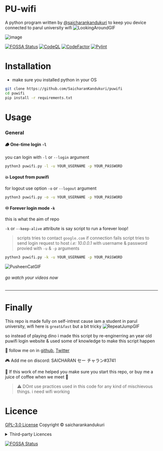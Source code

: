 # PU-wifi
A python program written by [@saicharankandukuri](https://github.com/SaicharanKandukuri/puwifi) to keep you device connected to parul university wifi
![LookingAroundGIF](https://user-images.githubusercontent.com/68287637/146674077-b5b823be-8146-4770-a2e7-7ced5a04843c.gif)

![image](https://user-images.githubusercontent.com/68287637/146675073-7e1aebcc-056d-4351-b5aa-f7e2f57b1853.png)

<!--
![image](https://user-images.githubusercontent.com/68287637/146674599-1568723d-6c70-49e8-8d71-1275ab3b169d.png)
-->


[![FOSSA Status](https://app.fossa.com/api/projects/git%2Bgithub.com%2FSaicharanKandukuri%2Fpuwifi.svg?type=shield)](https://app.fossa.com/projects/git%2Bgithub.com%2FSaicharanKandukuri%2Fpuwifi?ref=badge_shield)
[![CodeQL](https://github.com/SaicharanKandukuri/puwifi/actions/workflows/codeql-analysis.yml/badge.svg)](https://github.com/SaicharanKandukuri/puwifi/actions/workflows/codeql-analysis.yml)
[![CodeFactor](https://www.codefactor.io/repository/github/saicharankandukuri/puwifi/badge)](https://www.codefactor.io/repository/github/saicharankandukuri/puwifi)
[![Pylint](https://github.com/SaicharanKandukuri/puwifi/actions/workflows/pylint.yml/badge.svg)](https://github.com/SaicharanKandukuri/puwifi/actions/workflows/pylint.yml)

# Installation
- make sure you installed python in your OS
```bash
git clone https://github.com/SaicharanKandukuri/puwifi
cd puwifi
pip install -r requirements.txt
```
# Usage

### General
#### 🪵 One-time login `-l`
you can login with `-l` or `--login` argument
```cmd
python3 puwifi.py -l -u YOUR_USERNAME -p YOUR_PASSWORD
```
#### 💥 Logout from puwifi
for logout use option `-o` or `--logout` argument
```cmd
python3 puwifi.py -o -u YOUR_USERNAME -p YOUR_PASSWORD 
```
<!--
> idk why logout requires username and password too! ( vunerability ? )
--> 

#### ♾️ Forever login mode `-k`
this is what the aim of repo

`-k` or `--keep-alive` attribute is say script to run a forever loop!
> scripts tries to contact `google.com` if connection fails script tries to send login request to host *i.e: 10.0.0.1* with username & password provied with `-u` & `-p` arguments
```cmd
python3 puwifi.py -k -u YOUR_USERNAME -p YOUR_PASSWORD 
```

![PusheenCatGIF](https://user-images.githubusercontent.com/68287637/146673862-cdb4f86e-c55b-470e-aa3f-b98dd362c6fb.gif)
###### go watch your videos now
<hr>

# Finally
This repo is made fully on self-intrest cause iam a student in parul university, wifi here is `great&fast` but a bit tricky
![RepeatJumpGIF](https://user-images.githubusercontent.com/68287637/146674165-5d586b3c-dfce-41d7-8ebe-54917b27fb91.gif)

so instead of playing dino i made this script by re-enginerring an year old puwifi login website & used some of knowledge to make this script happen


🐣 follow me on in [github](https://github.com/SaicharanKandukuri), [Twitter](https://twitter.com/AtonZman1x1)

🎮 Add me on discord: SAICHARAN セー チャラン#3741

🌟 If this work of me helped you make sure you start this repo, or buy me a juice of coffee when we meet 🥤


> ⚠️ DOnt use practices used in this code for any kind of mischievous things. i need wifi working

# Licence
[GPL-3.0 License](https://github.com/SaicharanKandukuri/puwifi/blob/main/LICENSE) Copyright ©️ saicharankandukuri 

<details>

  <summary> Third-party Licences </summary>
---

# 3rd-Party Software for [puwifi]()



The following 3rd-party software packages may be used by or distributed with **puwifi**.  Any information relevant to third-party vendors listed below are collected using common, reasonable means.


Date generated | Revision ID
:------------: | :----------:
12/01/21 | e9a24a7e5a62b8e9e16ec2dbcc6d3d23aabded34

---

## Dependencies

### [requests (2.26.0)](https://requests.readthedocs.io)

#### Declared Licenses

Apache-2.0

```

                                 Apache License
                           Version 2.0, January 2004
                        http://www.apache.org/licenses/

   TERMS AND CONDITIONS FOR USE, REPRODUCTION, AND DISTRIBUTION

   1. Definitions.

      "License" shall mean the terms and conditions for use, reproduction,
      and distribution as defined by Sections 1 through 9 of this document.

      "Licensor" shall mean the copyright owner or entity authorized by
      the copyright owner that is granting the License.

      "Legal Entity" shall mean the union of the acting entity and all
      other entities that control, are controlled by, or are under common
      control with that entity. For the purposes of this definition,
      "control" means (i) the power, direct or indirect, to cause the
      direction or management of such entity, whether by contract or
      otherwise, or (ii) ownership of fifty percent (50%) or more of the
      outstanding shares, or (iii) beneficial ownership of such entity.

      "You" (or "Your") shall mean an individual or Legal Entity
      exercising permissions granted by this License.

      "Source" form shall mean the preferred form for making modifications,
      including but not limited to software source code, documentation
      source, and configuration files.

      "Object" form shall mean any form resulting from mechanical
      transformation or translation of a Source form, including but
      not limited to compiled object code, generated documentation,
      and conversions to other media types.

      "Work" shall mean the work of authorship, whether in Source or
      Object form, made available under the License, as indicated by a
      copyright notice that is included in or attached to the work
      (an example is provided in the Appendix below).

      "Derivative Works" shall mean any work, whether in Source or Object
      form, that is based on (or derived from) the Work and for which the
      editorial revisions, annotations, elaborations, or other modifications
      represent, as a whole, an original work of authorship. For the purposes
      of this License, Derivative Works shall not include works that remain
      separable from, or merely link (or bind by name) to the interfaces of,
      the Work and Derivative Works thereof.

      "Contribution" shall mean any work of authorship, including
      the original version of the Work and any modifications or additions
      to that Work or Derivative Works thereof, that is intentionally
      submitted to Licensor for inclusion in the Work by the copyright owner
      or by an individual or Legal Entity authorized to submit on behalf of
      the copyright owner. For the purposes of this definition, "submitted"
      means any form of electronic, verbal, or written communication sent
      to the Licensor or its representatives, including but not limited to
      communication on electronic mailing lists, source code control systems,
      and issue tracking systems that are managed by, or on behalf of, the
      Licensor for the purpose of discussing and improving the Work, but
      excluding communication that is conspicuously marked or otherwise
      designated in writing by the copyright owner as "Not a Contribution."

      "Contributor" shall mean Licensor and any individual or Legal Entity
      on behalf of whom a Contribution has been received by Licensor and
      subsequently incorporated within the Work.

   2. Grant of Copyright License. Subject to the terms and conditions of
      this License, each Contributor hereby grants to You a perpetual,
      worldwide, non-exclusive, no-charge, royalty-free, irrevocable
      copyright license to reproduce, prepare Derivative Works of,
      publicly display, publicly perform, sublicense, and distribute the
      Work and such Derivative Works in Source or Object form.

   3. Grant of Patent License. Subject to the terms and conditions of
      this License, each Contributor hereby grants to You a perpetual,
      worldwide, non-exclusive, no-charge, royalty-free, irrevocable
      (except as stated in this section) patent license to make, have made,
      use, offer to sell, sell, import, and otherwise transfer the Work,
      where such license applies only to those patent claims licensable
      by such Contributor that are necessarily infringed by their
      Contribution(s) alone or by combination of their Contribution(s)
      with the Work to which such Contribution(s) was submitted. If You
      institute patent litigation against any entity (including a
      cross-claim or counterclaim in a lawsuit) alleging that the Work
      or a Contribution incorporated within the Work constitutes direct
      or contributory patent infringement, then any patent licenses
      granted to You under this License for that Work shall terminate
      as of the date such litigation is filed.

   4. Redistribution. You may reproduce and distribute copies of the
      Work or Derivative Works thereof in any medium, with or without
      modifications, and in Source or Object form, provided that You
      meet the following conditions:

      (a) You must give any other recipients of the Work or
          Derivative Works a copy of this License; and

      (b) You must cause any modified files to carry prominent notices
          stating that You changed the files; and

      (c) You must retain, in the Source form of any Derivative Works
          that You distribute, all copyright, patent, trademark, and
          attribution notices from the Source form of the Work,
          excluding those notices that do not pertain to any part of
          the Derivative Works; and

      (d) If the Work includes a "NOTICE" text file as part of its
          distribution, then any Derivative Works that You distribute must
          include a readable copy of the attribution notices contained
          within such NOTICE file, excluding those notices that do not
          pertain to any part of the Derivative Works, in at least one
          of the following places: within a NOTICE text file distributed
          as part of the Derivative Works; within the Source form or
          documentation, if provided along with the Derivative Works; or,
          within a display generated by the Derivative Works, if and
          wherever such third-party notices normally appear. The contents
          of the NOTICE file are for informational purposes only and
          do not modify the License. You may add Your own attribution
          notices within Derivative Works that You distribute, alongside
          or as an addendum to the NOTICE text from the Work, provided
          that such additional attribution notices cannot be construed
          as modifying the License.

      You may add Your own copyright statement to Your modifications and
      may provide additional or different license terms and conditions
      for use, reproduction, or distribution of Your modifications, or
      for any such Derivative Works as a whole, provided Your use,
      reproduction, and distribution of the Work otherwise complies with
      the conditions stated in this License.

   5. Submission of Contributions. Unless You explicitly state otherwise,
      any Contribution intentionally submitted for inclusion in the Work
      by You to the Licensor shall be under the terms and conditions of
      this License, without any additional terms or conditions.
      Notwithstanding the above, nothing herein shall supersede or modify
      the terms of any separate license agreement you may have executed
      with Licensor regarding such Contributions.

   6. Trademarks. This License does not grant permission to use the trade
      names, trademarks, service marks, or product names of the Licensor,
      except as required for reasonable and customary use in describing the
      origin of the Work and reproducing the content of the NOTICE file.

   7. Disclaimer of Warranty. Unless required by applicable law or
      agreed to in writing, Licensor provides the Work (and each
      Contributor provides its Contributions) on an "AS IS" BASIS,
      WITHOUT WARRANTIES OR CONDITIONS OF ANY KIND, either express or
      implied, including, without limitation, any warranties or conditions
      of TITLE, NON-INFRINGEMENT, MERCHANTABILITY, or FITNESS FOR A
      PARTICULAR PURPOSE. You are solely responsible for determining the
      appropriateness of using or redistributing the Work and assume any
      risks associated with Your exercise of permissions under this License.

   8. Limitation of Liability. In no event and under no legal theory,
      whether in tort (including negligence), contract, or otherwise,
      unless required by applicable law (such as deliberate and grossly
      negligent acts) or agreed to in writing, shall any Contributor be
      liable to You for damages, including any direct, indirect, special,
      incidental, or consequential damages of any character arising as a
      result of this License or out of the use or inability to use the
      Work (including but not limited to damages for loss of goodwill,
      work stoppage, computer failure or malfunction, or any and all
      other commercial damages or losses), even if such Contributor
      has been advised of the possibility of such damages.

   9. Accepting Warranty or Additional Liability. While redistributing
      the Work or Derivative Works thereof, You may choose to offer,
      and charge a fee for, acceptance of support, warranty, indemnity,
      or other liability obligations and/or rights consistent with this
      License. However, in accepting such obligations, You may act only
      on Your own behalf and on Your sole responsibility, not on behalf
      of any other Contributor, and only if You agree to indemnify,
      defend, and hold each Contributor harmless for any liability
      incurred by, or claims asserted against, such Contributor by reason
      of your accepting any such warranty or additional liability.

```

#### Other Licenses

MIT

```
Copyright (c) 2021, requests Contributors
Permission is hereby granted, free of charge, to any person obtaining a copy
of this software and associated documentation files (the "Software"), to deal
in the Software without restriction, including without limitation the rights
to use, copy, modify, merge, publish, distribute, sublicense, and/or sell
copies of the Software, and to permit persons to whom the Software is
furnished to do so, subject to the following conditions:

The above copyright notice and this permission notice shall be included in all
copies or substantial portions of the Software.

THE SOFTWARE IS PROVIDED "AS IS", WITHOUT WARRANTY OF ANY KIND, EXPRESS OR
IMPLIED, INCLUDING BUT NOT LIMITED TO THE WARRANTIES OF MERCHANTABILITY,
FITNESS FOR A PARTICULAR PURPOSE AND NONINFRINGEMENT. IN NO EVENT SHALL THE
AUTHORS OR COPYRIGHT HOLDERS BE LIABLE FOR ANY CLAIM, DAMAGES OR OTHER
LIABILITY, WHETHER IN AN ACTION OF CONTRACT, TORT OR OTHERWISE, ARISING FROM,
OUT OF OR IN CONNECTION WITH THE SOFTWARE OR THE USE OR OTHER DEALINGS IN THE
SOFTWARE.
```

---

### [rich (10.15.1)](https://github.com/willmcgugan/rich)

#### Declared Licenses

MIT

```
Copyright (c) 2020 Will McGugan

Permission is hereby granted, free of charge, to any person obtaining a copy
of this software and associated documentation files (the "Software"), to deal
in the Software without restriction, including without limitation the rights
to use, copy, modify, merge, publish, distribute, sublicense, and/or sell
copies of the Software, and to permit persons to whom the Software is
furnished to do so, subject to the following conditions:

The above copyright notice and this permission notice shall be included in all
copies or substantial portions of the Software.

THE SOFTWARE IS PROVIDED "AS IS", WITHOUT WARRANTY OF ANY KIND, EXPRESS OR
IMPLIED, INCLUDING BUT NOT LIMITED TO THE WARRANTIES OF MERCHANTABILITY,
FITNESS FOR A PARTICULAR PURPOSE AND NONINFRINGEMENT. IN NO EVENT SHALL THE
AUTHORS OR COPYRIGHT HOLDERS BE LIABLE FOR ANY CLAIM, DAMAGES OR OTHER
LIABILITY, WHETHER IN AN ACTION OF CONTRACT, TORT OR OTHERWISE, ARISING FROM,
OUT OF OR IN CONNECTION WITH THE SOFTWARE OR THE USE OR OTHER DEALINGS IN THE
SOFTWARE.

```

#### Other Licenses

---

[fossa]: # "Do not touch the comments below"
[fossa]: # "==depsig=e3b0c44298fc1c149afbf4c8996fb92427ae41e4649b934ca495991b7852b855=="

</details>

[![FOSSA Status](https://app.fossa.com/api/projects/git%2Bgithub.com%2FSaicharanKandukuri%2Fpuwifi.svg?type=large)](https://app.fossa.com/projects/git%2Bgithub.com%2FSaicharanKandukuri%2Fpuwifi?ref=badge_large)

